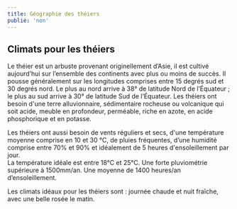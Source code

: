 ```yaml
---
title: Géographie des théiers
publié: 'non'
---
```


## Climats pour les théiers

Le théier est un arbuste provenant originellement d’Asie, il est cultivé aujourd’hui sur l’ensemble des continents avec plus ou moins de succès. Il pousse généralement sur les longitudes comprises entre 15 degrés sud et 30 degrés nord.
Le plus au nord arrive à 38° de latitude Nord de l’Équateur ; le plus au sud arrive à 30° de latitude Sud de l’Équateur.
Les théiers ont besoin d'une terre alluvionnaire, sédimentaire rocheuse ou volcanique qui soit acide, meuble en profondeur, perméable, riche en azote, en acide phosphorique et en potasse.

Les théiers ont aussi besoin de vents réguliers et secs, d'une température moyenne comprise en 10 et 30 °C, de pluies fréquentes, d’une humidité comprise entre 70% et 90% et idéalement de 5 heures d'ensoleillement par jour.  
La température idéale est entre 18°C et 25°C. Une forte pluviométrie supérieure à 1500mm/an. Une moyenne de 1400 heures/an d’ensoleillement.

Les climats idéaux pour les théiers sont : journée chaude et nuit fraîche, avec une belle rosée le matin. 		
